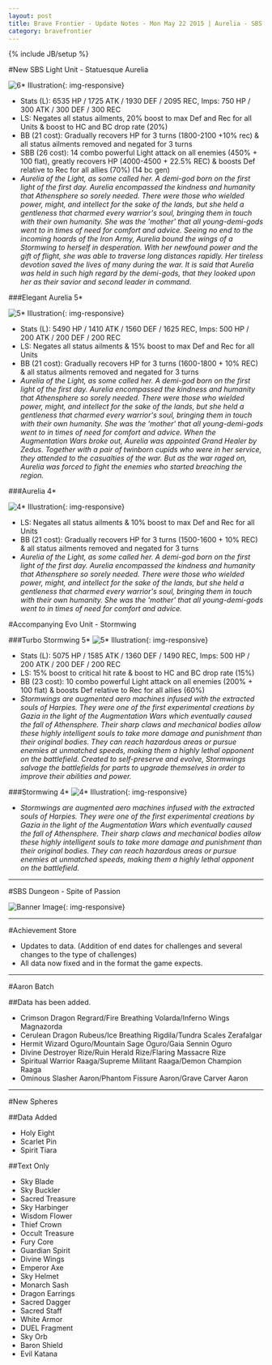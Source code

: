 ```yaml
---
layout: post
title: Brave Frontier - Update Notes - Mon May 22 2015 | Aurelia - SBS Light Unit
category: bravefrontier
---
```


{% include JB/setup %}

#New SBS Light Unit - Statuesque Aurelia

![6* Illustration](http://i.imgur.com/7JcC4Sv.png){: img-responsive}

* Stats (L): 6535 HP / 1725 ATK / 1930 DEF / 2095 REC, Imps: 750 HP / 300 ATK / 300 DEF / 300 REC
* LS: Negates all status ailments, 20% boost to max Def and Rec for all Units & boost to HC and BC drop rate (20%)
* BB (21 cost): Gradually recovers HP for 3 turns (1800-2100 +10% rec) & all status ailments removed and negated for 3 turns
* SBB (26 cost): 14 combo powerful Light attack on all enemies (450% + 100 flat), greatly recovers HP (4000-4500 + 22.5% REC) & boosts Def relative to Rec for all allies (70%) (14 bc gen)
* *Aurelia of the Light, as some called her. A demi-god born on the first light of the first day. Aurelia encompassed the kindness and humanity that Athensphere so sorely needed. There were those who wielded power, might, and intellect for the sake of the lands, but she held a gentleness that charmed every warrior's soul, bringing them in touch with their own humanity. She was the 'mother' that all young-demi-gods went to in times of need for comfort and advice. Seeing no end to the incoming hoards of the Iron Army, Aurelia bound the wings of a Stormwing to herself in desperation. With her newfound power and the gift of flight, she was able to traverse long distances rapidly. Her tireless devotion saved the lives of many during the war. It is said that Aurelia was held in such high regard by the demi-gods, that they looked upon her as their savior and second leader in command.*

<!--more-->

###Elegant Aurelia 5*

![5* Illustration](http://i.imgur.com/e4pXxTE.png){: img-responsive}

* Stats (L): 5490 HP / 1410 ATK / 1560 DEF / 1625 REC, Imps: 500 HP / 200 ATK / 200 DEF / 200 REC
* LS: Negates all status ailments & 15% boost to max Def and Rec for all Units
* BB (21 cost): Gradually recovers HP for 3 turns (1600-1800 + 10% REC) & all status ailments removed and negated for 3 turns
* *Aurelia of the Light, as some called her. A demi-god born on the first light of the first day. Aurelia encompassed the kindness and humanity that Athensphere so sorely needed. There were those who wielded power, might, and intellect for the sake of the lands, but she held a gentleness that charmed every warrior's soul, bringing them in touch with their own humanity. She was the 'mother' that all young-demi-gods went to in times of need for comfort and advice. When the Augmentation Wars broke out, Aurelia was appointed Grand Healer by Zedus. Together with a pair of twinborn cupids who were in her service, they attended to the casualties of the war. But as the war raged on, Aurelia was forced to fight the enemies who started breaching the region.*

###Aurelia 4*

![4* Illustration](http://i.imgur.com/tVMaCg1.png){: img-responsive}

* LS: Negates all status ailments & 10% boost to max Def and Rec for all Units
* BB (21 cost): Gradually recovers HP for 3 turns (1500-1600 + 10% REC) & all status ailments removed and negated for 3 turns
* *Aurelia of the Light, as some called her. A demi-god born on the first light of the first day. Aurelia encompassed the kindness and humanity that Athensphere so sorely needed. There were those who wielded power, might, and intellect for the sake of the lands, but she held a gentleness that charmed every warrior's soul, bringing them in touch with their own humanity. She was the 'mother' that all young-demi-gods went to in times of need for comfort and advice.*

#Accompanying Evo Unit - Stormwing

###Turbo Stormwing 5*
![5* Illustration](http://i.imgur.com/8exFssh.png){: img-responsive}

* Stats (L): 5075 HP / 1585 ATK / 1360 DEF / 1490 REC, Imps: 500 HP / 200 ATK / 200 DEF / 200 REC
* LS: 15% boost to critical hit rate & boost to HC and BC drop rate (15%)
* BB (23 cost): 10 combo powerful Light attack on all enemies (200% + 100 flat) & boosts Def relative to Rec for all allies (60%)
* *Stormwings are augmented aero machines infused with the extracted souls of Harpies. They were one of the first experimental creations by Gazia in the light of the Augmentation Wars which eventually caused the fall of Athensphere. Their sharp claws and mechanical bodies allow these highly intelligent souls to take more damage and punishment than their original bodies. They can reach hazardous areas or pursue enemies at unmatched speeds, making them a highly lethal opponent on the battlefield. Created to self-preserve and evolve, Stormwings salvage the battlefields for parts to upgrade themselves in order to improve their abilities and power.*

###Stormwing 4*
![4* Illustration](http://i.imgur.com/fPDoTpO.png){: img-responsive}

* *Stormwings are augmented aero machines infused with the extracted souls of Harpies. They were one of the first experimental creations by Gazia in the light of the Augmentation Wars which eventually caused the fall of Athensphere. Their sharp claws and mechanical bodies allow these highly intelligent souls to take more damage and punishment than their original bodies. They can reach hazardous areas or pursue enemies at unmatched speeds, making them a highly lethal opponent on the battlefield.*

----

#SBS Dungeon - Spite of Passion

![Banner Image](http://i.imgur.com/0oIt3DS.png){: img-responsive}

---

#Achievement Store

* Updates to data. (Addition of end dates for challenges and several changes to the type of challenges)
* All data now fixed and in the format the game expects.

---

#Aaron Batch

##Data has been added.

* Crimson Dragon Regrard/Fire Breathing Volarda/Inferno Wings Magnazorda
* Cerulean Dragon Rubeus/Ice Breathing Rigdila/Tundra Scales Zerafalgar
* Hermit Wizard Oguro/Mountain Sage Oguro/Gaia Sennin Oguro
* Divine Destroyer Rize/Ruin Herald Rize/Flaring Massacre Rize
* Spiritual Warrior Raaga/Supreme Militant Raaga/Demon Champion Raaga
* Ominous Slasher Aaron/Phantom Fissure Aaron/Grave Carver Aaron

---
#New Spheres

##Data Added

* Holy Eight
* Scarlet Pin
* Spirit Tiara

##Text Only

* Sky Blade
* Sky Buckler
* Sacred Treasure
* Sky Harbinger
* Wisdom Flower
* Thief Crown
* Occult Treasure
* Fury Core
* Guardian Spirit
* Divine Wings
* Emperor Axe
* Sky Helmet
* Monarch Sash
* Dragon Earrings
* Sacred Dagger
* Sacred Staff
* White Armor
* DUEL Fragment
* Sky Orb
* Baron Shield
* Evil Katana